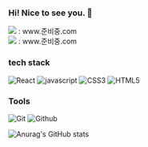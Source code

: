 ### Hi! Nice to see you. 👋

<div>
  <img src="https://img.shields.io/badge/React-263238?style=flat&logo=React&logoColor=61DAFB"> : www.준비중.com
<div>
<div>
  <img src="https://img.shields.io/badge/React-263238?style=flat&logo=React&logoColor=61DAFB"> : www.준비중.com
<div>

<h3>tech stack</h3>

![React](https://img.shields.io/badge/React-263238?style=flat&logo=React&logoColor=61DAFB)
![javascript](https://img.shields.io/badge/Javascript-F7DF1E?style=flat&logo=javascript&logoColor=ffffff)
![CSS3](https://img.shields.io/badge/CSS3-1572B6?style=flat&logo=CSS3&logoColor=ffffff)
![HTML5](https://img.shields.io/badge/HTML5-orange?style=flat&logo=HTML5&logoColor=ffffff)

<h3>Tools</h3>

![Git](https://img.shields.io/badge/Git-F05032?style=flat&logo=Git&logoColor=ffffff)
![Github](https://img.shields.io/badge/Github-181717?style=flat&logo=Github&logoColor=ffffff)




![Anurag's GitHub stats](https://github-readme-stats.vercel.app/api?username=odh97&show_icons=true&theme=radical)


